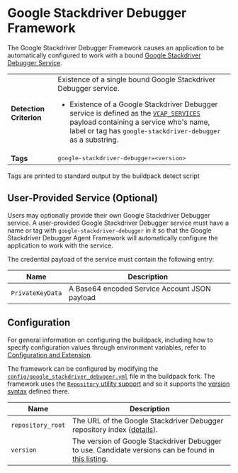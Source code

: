 # Google Stackdriver Debugger Framework
The Google Stackdriver Debugger Framework causes an application to be automatically configured to work with a bound [Google Stackdriver Debugger Service][].

<table>
  <tr>
    <td><strong>Detection Criterion</strong></td><td>Existence of a single bound Google Stackdriver Debugger service.
      <ul>
        <li>Existence of a Google Stackdriver Debugger service is defined as the <a href="http://docs.cloudfoundry.org/devguide/deploy-apps/environment-variable.html#VCAP-SERVICES"><code>VCAP_SERVICES</code></a> payload containing a service who's name, label or tag has <code>google-stackdriver-debugger</code> as a substring.</li>
      </ul>
    </td>
  </tr>
  <tr>
    <td><strong>Tags</strong></td>
    <td><tt>google-stackdriver-debugger=&lt;version&gt;</tt></td>
  </tr>
</table>
Tags are printed to standard output by the buildpack detect script

## User-Provided Service (Optional)
Users may optionally provide their own Google Stackdriver Debugger service. A user-provided Google Stackdriver Debugger service must have a name or tag with `google-stackdriver-debugger` in it so that the Google Stackdriver Debugger Agent Framework will automatically configure the application to work with the service.

The credential payload of the service must contain the following entry:

| Name | Description
| ---- | -----------
| `PrivateKeyData` | A Base64 encoded Service Account JSON payload

## Configuration
For general information on configuring the buildpack, including how to specify configuration values through environment variables, refer to [Configuration and Extension][].

The framework can be configured by modifying the [`config/google_stackdriver_debugger.yml`][] file in the buildpack fork.  The framework uses the [`Repository` utility support][repositories] and so it supports the [version syntax][] defined there.

| Name | Description
| ---- | -----------
| `repository_root` | The URL of the Google Stackdriver Debugger repository index ([details][repositories]).
| `version` | The version of Google Stackdriver Debugger to use. Candidate versions can be found in [this listing][].

[Configuration and Extension]: ../README.md#configuration-and-extension
[`config/google_stackdriver_debugger.yml`]: ../config/google_stackdriver_debugger.yml
[Google Stackdriver Debugger Service]: https://cloud.google.com/debugger/
[repositories]: extending-repositories.md
[this listing]: https://java-buildpack.cloudfoundry.org/google-stackdriver-debugger/bionic/x86_64/index.yml
[version syntax]: extending-repositories.md#version-syntax-and-ordering
